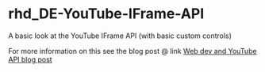 # rhd_DE-YouTube-IFrame-API
A basic look at the YouTube IFrame API (with basic custom controls)

For more information on this see the blog post @ link <a href="http://de.richard-dickinson.com/2015/07/11/webdev-and-youtube-api/" target="_blank">Web dev and YouTube API blog post</a>
